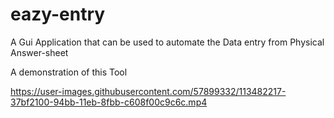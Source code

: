 # eazy-entry
A Gui Application that can be used to automate the Data entry from Physical Answer-sheet 


A demonstration of this Tool

https://user-images.githubusercontent.com/57899332/113482217-37bf2100-94bb-11eb-8fbb-c608f00c9c6c.mp4

